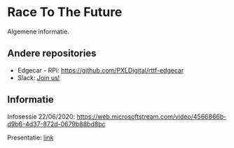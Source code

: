 # Race To The Future
Algemene informatie.

## Andere repositories
* Edgecar - RPi: https://github.com/PXLDigital/rttf-edgecar
* Slack: [Join us!](https://join.slack.com/t/racetothefuture/shared_invite/zt-d800wi5v-ipp_ErJ_6D_w3dWvLXqX7Q)

## Informatie
Infosessie 22/06/2020: https://web.microsoftstream.com/video/4566866b-d9b6-4d37-872d-0679b88bd8bc

Presentatie: [link](infosessie_racetothefuture.pptx)
